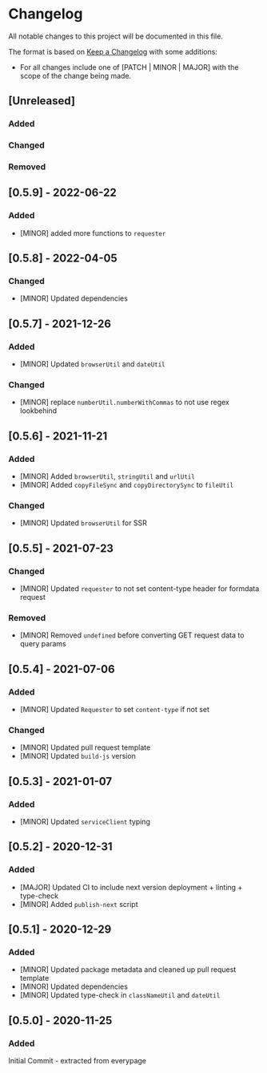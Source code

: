 # Changelog

All notable changes to this project will be documented in this file.

The format is based on [Keep a Changelog](https://keepachangelog.com/en/1.0.0/) with some additions:
- For all changes include one of [PATCH | MINOR | MAJOR] with the scope of the change being made.

## [Unreleased]

### Added

### Changed

### Removed

## [0.5.9] - 2022-06-22

### Added
- [MINOR] added more functions to `requester`

## [0.5.8] - 2022-04-05

### Changed
- [MINOR] Updated dependencies

## [0.5.7] - 2021-12-26

### Added
- [MINOR] Updated `browserUtil` and `dateUtil` 

### Changed

- [MINOR] replace `numberUtil.numberWithCommas` to not use regex lookbehind 

## [0.5.6] - 2021-11-21

### Added
- [MINOR] Added `browserUtil`, `stringUtil` and `urlUtil`
- [MINOR] Added `copyFileSync` and `copyDirectorySync` to `fileUtil`

### Changed

- [MINOR] Updated  `browserUtil` for SSR

## [0.5.5] - 2021-07-23

### Changed
- [MINOR] Updated `requester` to not set content-type header for formdata request

### Removed
- [MINOR] Removed `undefined` before converting GET request data to query params

## [0.5.4] - 2021-07-06

### Added
- [MINOR] Updated `Requester` to set `content-type` if not set

### Changed
- [MINOR] Updated pull request template
- [MINOR] Updated `build-js` version

## [0.5.3] - 2021-01-07

### Added
- [MINOR] Updated  `serviceClient` typing

## [0.5.2] - 2020-12-31

### Added
- [MAJOR] Updated CI to include next version deployment + linting + type-check
- [MINOR] Added `publish-next` script


## [0.5.1] - 2020-12-29

### Added
- [MINOR] Updated package metadata and cleaned up pull request template
- [MINOR] Updated dependencies
- [MINOR] Updated type-check in `classNameUtil` and `dateUtil`

## [0.5.0] - 2020-11-25

### Added

Initial Commit - extracted from everypage
